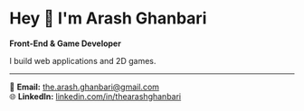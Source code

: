 # Hey 👋 I'm Arash Ghanbari

**Front-End & Game Developer**

I build web applications and 2D games.

---

📧 **Email:** the.arash.ghanbari@gmail.com  
🌐 **LinkedIn:** [linkedin.com/in/thearashghanbari](https://linkedin.com/in/thearashghanbari)